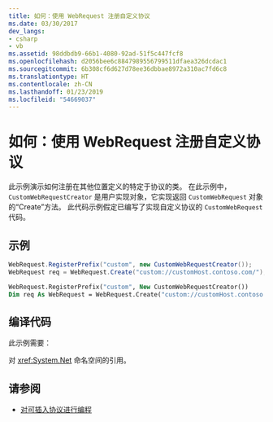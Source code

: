 ```yaml
---
title: 如何：使用 WebRequest 注册自定义协议
ms.date: 03/30/2017
dev_langs:
- csharp
- vb
ms.assetid: 98ddbdb9-66b1-4080-92ad-51f5c447fcf8
ms.openlocfilehash: d2056bee6c8847989556799511dfaea326dcdac1
ms.sourcegitcommit: 6b308cf6d627d78ee36dbbae8972a310ac7fd6c8
ms.translationtype: HT
ms.contentlocale: zh-CN
ms.lasthandoff: 01/23/2019
ms.locfileid: "54669037"
---
```

# <a name="how-to-register-a-custom-protocol-using-webrequest"></a>如何：使用 WebRequest 注册自定义协议
此示例演示如何注册在其他位置定义的特定于协议的类。 在此示例中，`CustomWebRequestCreator` 是用户实现对象，它实现返回 `CustomWebRequest` 对象的“Create”方法。 此代码示例假定已编写了实现自定义协议的 `CustomWebRequest` 代码。  
  
## <a name="example"></a>示例  
  
```csharp  
WebRequest.RegisterPrefix("custom", new CustomWebRequestCreator());  
WebRequest req = WebRequest.Create("custom://customHost.contoso.com/");  
```  
  
```vb  
WebRequest.RegisterPrefix("custom", New CustomWebRequestCreator())  
Dim req As WebRequest = WebRequest.Create("custom://customHost.contoso.com/")  
```  
  
## <a name="compiling-the-code"></a>编译代码  
 此示例需要：  
  
 对 <xref:System.Net> 命名空间的引用。  
  
## <a name="see-also"></a>请参阅
- [对可插入协议进行编程](../../../docs/framework/network-programming/programming-pluggable-protocols.md)
